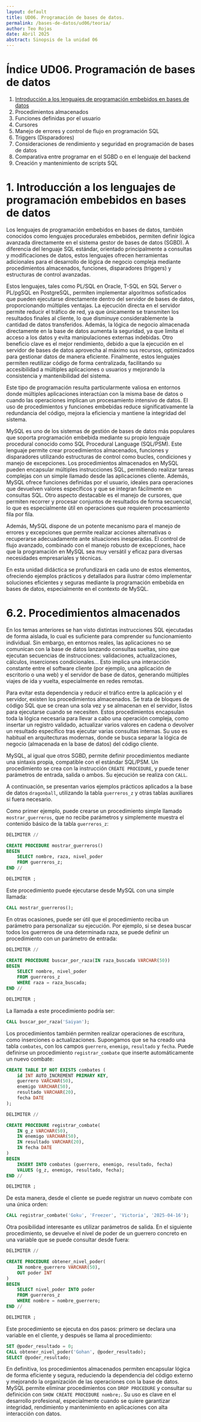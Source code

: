 ```yaml
---
layout: default
title: UD06. Programación de bases de datos.
permalink: /bases-de-datos/ud06/teoria/
author: Teo Rojas
date: Abril 2025
abstract: Sinopsis de la unidad 06
---
```


# Índice UD06. Programación de bases de datos
1. [Introducción a los lenguajes de programación embebidos en bases de datos](#1-introducción-a-los-lenguajes-de-programación-embebidos-en-bases-de-datos)
2. Procedimientos almacenados
3. Funciones definidas por el usuario
4. Cursores
5. Manejo de errores y control de flujo en programación SQL
6. Triggers (Disparadores)
7. Consideraciones de rendimiento y seguridad en programación de bases de datos
8. Comparativa entre programar en el SGBD o en el lenguaje del backend
9. Creación y mantenimiento de scripts SQL

# 1. Introducción a los lenguajes de programación embebidos en bases de datos

Los lenguajes de programación embebidos en bases de datos, también conocidos como lenguajes procedurales embebidos, permiten definir lógica avanzada directamente en el sistema gestor de bases de datos (SGBD). A diferencia del lenguaje SQL estándar, orientado principalmente a consultas y modificaciones de datos, estos lenguajes ofrecen herramientas adicionales para el desarrollo de lógica de negocio compleja mediante procedimientos almacenados, funciones, disparadores (triggers) y estructuras de control avanzadas.

Estos lenguajes, tales como PL/SQL en Oracle, T-SQL en SQL Server o PL/pgSQL en PostgreSQL, permiten implementar algoritmos sofisticados que pueden ejecutarse directamente dentro del servidor de bases de datos, proporcionando múltiples ventajas. La ejecución directa en el servidor permite reducir el tráfico de red, ya que únicamente se transmiten los resultados finales al cliente, lo que disminuye considerablemente la cantidad de datos transferidos. Además, la lógica de negocio almacenada directamente en la base de datos aumenta la seguridad, ya que limita el acceso a los datos y evita manipulaciones externas indebidas. Otro beneficio clave es el mejor rendimiento, debido a que la ejecución en el servidor de bases de datos aprovecha al máximo sus recursos, optimizados para gestionar datos de manera eficiente. Finalmente, estos lenguajes permiten reutilizar código de forma centralizada, facilitando su accesibilidad a múltiples aplicaciones o usuarios y mejorando la consistencia y mantenibilidad del sistema.

Este tipo de programación resulta particularmente valiosa en entornos donde múltiples aplicaciones interactúan con la misma base de datos o cuando las operaciones implican un procesamiento intensivo de datos. El uso de procedimientos y funciones embebidas reduce significativamente la redundancia del código, mejora la eficiencia y mantiene la integridad del sistema.

MySQL es uno de los sistemas de gestión de bases de datos más populares que soporta programación embebida mediante su propio lenguaje procedural conocido como SQL Procedural Language (SQL/PSM). Este lenguaje permite crear procedimientos almacenados, funciones y disparadores utilizando estructuras de control como bucles, condiciones y manejo de excepciones. Los procedimientos almacenados en MySQL pueden encapsular múltiples instrucciones SQL, permitiendo realizar tareas complejas con un simple llamado desde las aplicaciones cliente. Además, MySQL ofrece funciones definidas por el usuario, ideales para operaciones que devuelven valores específicos y que se integran fácilmente en consultas SQL. Otro aspecto destacable es el manejo de cursores, que permiten recorrer y procesar conjuntos de resultados de forma secuencial, lo que es especialmente útil en operaciones que requieren procesamiento fila por fila.

Además, MySQL dispone de un potente mecanismo para el manejo de errores y excepciones que permite realizar acciones alternativas o recuperarse adecuadamente ante situaciones inesperadas. El control de flujo avanzado, combinado con el manejo robusto de excepciones, hace que la programación en MySQL sea muy versátil y eficaz para diversas necesidades empresariales y técnicas.

En esta unidad didáctica se profundizará en cada uno de estos elementos, ofreciendo ejemplos prácticos y detallados para ilustrar cómo implementar soluciones eficientes y seguras mediante la programación embebida en bases de datos, especialmente en el contexto de MySQL.

# 6.2. Procedimientos almacenados

En los temas anteriores se han visto distintas instrucciones SQL ejecutadas de forma aislada, lo cual es suficiente para comprender su funcionamiento individual. Sin embargo, en entornos reales, las aplicaciones no se comunican con la base de datos lanzando consultas sueltas, sino que ejecutan secuencias de instrucciones: validaciones, actualizaciones, cálculos, inserciones condicionales… Esto implica una interacción constante entre el software cliente (por ejemplo, una aplicación de escritorio o una web) y el servidor de base de datos, generando múltiples viajes de ida y vuelta, especialmente en redes remotas.

Para evitar esta dependencia y reducir el tráfico entre la aplicación y el servidor, existen los procedimientos almacenados. Se trata de bloques de código SQL que se crean una sola vez y se almacenan en el servidor, listos para ejecutarse cuando se necesiten. Estos procedimientos encapsulan toda la lógica necesaria para llevar a cabo una operación compleja, como insertar un registro validado, actualizar varios valores en cadena o devolver un resultado específico tras ejecutar varias consultas internas. Su uso es habitual en arquitecturas modernas, donde se busca separar la lógica de negocio (almacenada en la base de datos) del código cliente.

MySQL, al igual que otros SGBD, permite definir procedimientos mediante una sintaxis propia, compatible con el estándar SQL/PSM. Un procedimiento se crea con la instrucción `CREATE PROCEDURE`, y puede tener parámetros de entrada, salida o ambos. Su ejecución se realiza con `CALL`.

A continuación, se presentan varios ejemplos prácticos aplicados a la base de datos `dragonball`, utilizando la tabla `guerreros_z` y otras tablas auxiliares si fuera necesario.

Como primer ejemplo, puede crearse un procedimiento simple llamado `mostrar_guerreros`, que no recibe parámetros y simplemente muestra el contenido básico de la tabla `guerreros_z`:

```sql
DELIMITER //

CREATE PROCEDURE mostrar_guerreros()
BEGIN
    SELECT nombre, raza, nivel_poder
    FROM guerreros_z;
END //

DELIMITER ;
```

Este procedimiento puede ejecutarse desde MySQL con una simple llamada:

```sql
CALL mostrar_guerreros();
```

En otras ocasiones, puede ser útil que el procedimiento reciba un parámetro para personalizar su ejecución. Por ejemplo, si se desea buscar todos los guerreros de una determinada raza, se puede definir un procedimiento con un parámetro de entrada:

```sql
DELIMITER //

CREATE PROCEDURE buscar_por_raza(IN raza_buscada VARCHAR(50))
BEGIN
    SELECT nombre, nivel_poder
    FROM guerreros_z
    WHERE raza = raza_buscada;
END //

DELIMITER ;
```

La llamada a este procedimiento podría ser:

```sql
CALL buscar_por_raza('Saiyan');
```

Los procedimientos también permiten realizar operaciones de escritura, como inserciones o actualizaciones. Supongamos que se ha creado una tabla `combates`, con los campos `guerrero`, `enemigo`, `resultado` y `fecha`. Puede definirse un procedimiento `registrar_combate` que inserte automáticamente un nuevo combate:

```sql
CREATE TABLE IF NOT EXISTS combates (
    id INT AUTO_INCREMENT PRIMARY KEY,
    guerrero VARCHAR(50),
    enemigo VARCHAR(50),
    resultado VARCHAR(20),
    fecha DATE
);

DELIMITER //

CREATE PROCEDURE registrar_combate(
    IN g_z VARCHAR(50),
    IN enemigo VARCHAR(50),
    IN resultado VARCHAR(20),
    IN fecha DATE
)
BEGIN
    INSERT INTO combates (guerrero, enemigo, resultado, fecha)
    VALUES (g_z, enemigo, resultado, fecha);
END //

DELIMITER ;
```

De esta manera, desde el cliente se puede registrar un nuevo combate con una única orden:

```sql
CALL registrar_combate('Goku', 'Freezer', 'Victoria', '2025-04-16');
```

Otra posibilidad interesante es utilizar parámetros de salida. En el siguiente procedimiento, se devuelve el nivel de poder de un guerrero concreto en una variable que se puede consultar desde fuera:

```sql
DELIMITER //

CREATE PROCEDURE obtener_nivel_poder(
    IN nombre_guerrero VARCHAR(50),
    OUT poder INT
)
BEGIN
    SELECT nivel_poder INTO poder
    FROM guerreros_z
    WHERE nombre = nombre_guerrero;
END //

DELIMITER ;
```

Este procedimiento se ejecuta en dos pasos: primero se declara una variable en el cliente, y después se llama al procedimiento:

```sql
SET @poder_resultado = 0;
CALL obtener_nivel_poder('Gohan', @poder_resultado);
SELECT @poder_resultado;
```

En definitiva, los procedimientos almacenados permiten encapsular lógica de forma eficiente y segura, reduciendo la dependencia del código externo y mejorando la organización de las operaciones con la base de datos. MySQL permite eliminar procedimientos con `DROP PROCEDURE` y consultar su definición con `SHOW CREATE PROCEDURE nombre;`. Su uso es clave en el desarrollo profesional, especialmente cuando se quiere garantizar integridad, rendimiento y mantenimiento en aplicaciones con alta interacción con datos.
